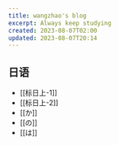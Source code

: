```yaml
---
title: wangzhao's blog
excerpt: Always keep studying
created: 2023-08-07T02:00
updated: 2023-08-07T20:14
---
```


## 日语
- [[标日上-1]]
- [[标日上-2]]
- [[か]]
- [[の]]
- [[は]]
